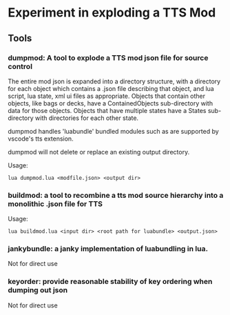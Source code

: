 # Experiment in exploding a TTS Mod

## Tools

### dumpmod: A tool to explode a TTS mod json file for source control

The entire mod json is expanded into a directory structure, with a directory for each object which contains a .json file describing that object, and lua script, lua state, xml ui files as appropriate. Objects that contain other objects, like bags or decks, have a ContainedObjects sub-directory with data for those objects. Objects that have multiple states have a States sub-directory with directories for each other state.

dumpmod handles 'luabundle' bundled modules such as are supported by vscode's tts extension.

dumpmod will not delete or replace an existing output directory.

Usage:

    lua dumpmod.lua <modfile.json> <output dir>

### buildmod: a tool to recombine a tts mod source hierarchy into a monolithic .json file for TTS

Usage:

    lua buildmod.lua <input dir> <root path for luabundle> <output.json>

### jankybundle: a janky implementation of luabundling in lua.

Not for direct use

### keyorder: provide reasonable stability of key ordering when dumping out json

Not for direct use

